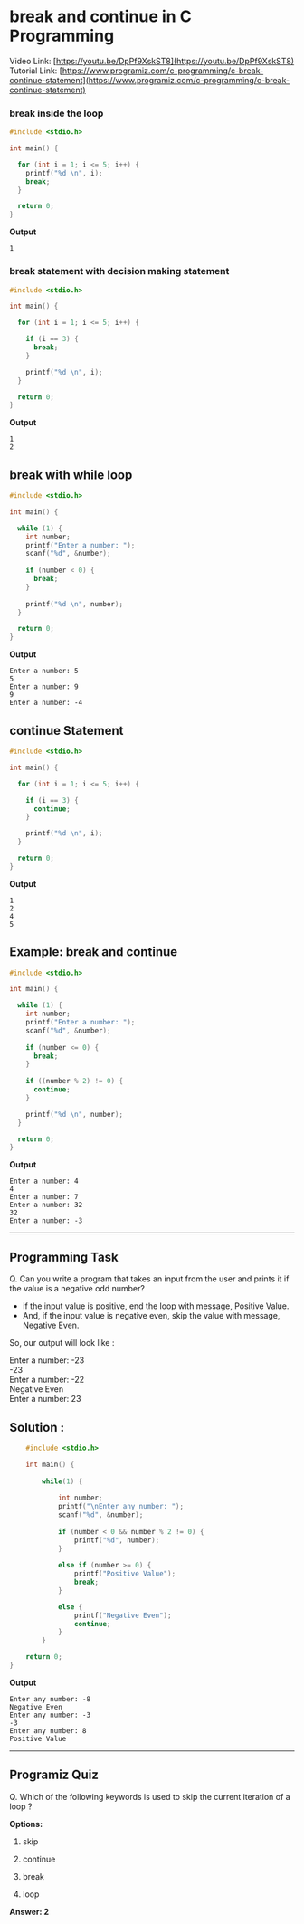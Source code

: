 # break and continue in C Programming
Video Link: [https://youtu.be/DpPf9XskST8](https://youtu.be/DpPf9XskST8)
Tutorial Link: [https://www.programiz.com/c-programming/c-break-continue-statement](https://www.programiz.com/c-programming/c-break-continue-statement)


### break inside the loop
```c
#include <stdio.h>

int main() {

  for (int i = 1; i <= 5; i++) {
    printf("%d \n", i);
    break;
  }

  return 0;
}

```

**Output**
```
1

```

### break statement with decision making statement
```c
#include <stdio.h>

int main() {

  for (int i = 1; i <= 5; i++) {

    if (i == 3) {
      break;
    }

    printf("%d \n", i);
  }

  return 0;
}

```

**Output**
```
1
2
```
## break with while loop

```c
#include <stdio.h>

int main() {

  while (1) {
    int number;
    printf("Enter a number: ");
    scanf("%d", &number);
    
    if (number < 0) {
      break;
    }
    
    printf("%d \n", number);
  }

  return 0;
}

```
**Output**
```
Enter a number: 5
5
Enter a number: 9
9
Enter a number: -4

```

## continue Statement
```c
#include <stdio.h>

int main() {

  for (int i = 1; i <= 5; i++) {

    if (i == 3) {
      continue;
    }

    printf("%d \n", i);
  }

  return 0;
}

```
**Output**
```
1
2
4
5

```
## Example: break and continue
```c
#include <stdio.h>

int main() { 

  while (1) { 
    int number;
    printf("Enter a number: ");
    scanf("%d", &number);
    
    if (number <= 0) {
      break;
    }
    
    if ((number % 2) != 0) {
      continue;
    }

    printf("%d \n", number);
  }

  return 0;
}
```
**Output**
```
Enter a number: 4
4
Enter a number: 7
Enter a number: 32
32
Enter a number: -3

```


---

## Programming Task

Q. Can you write a program that takes an input from the user and prints it if the value is a negative odd number? 
- if the input value is positive, end the loop with message, Positive Value.
- And, if the input value is negative even, skip the value with message, Negative Even.

So, our output will look like :

Enter a number: -23  
-23  
Enter a number: -22  
Negative Even  
Enter a number: 23


## Solution :
```c
    #include <stdio.h>

    int main() {
    
        while(1) {
            
            int number;
            printf("\nEnter any number: ");
            scanf("%d", &number);
            
            if (number < 0 && number % 2 != 0) {
                printf("%d", number);
            }
            
            else if (number >= 0) {
                printf("Positive Value");
                break;
            }

            else {
                printf("Negative Even");
                continue;
            }
        }

    return 0;
}
```
**Output**
```
Enter any number: -8
Negative Even
Enter any number: -3
-3
Enter any number: 8
Positive Value
```
---

## Programiz Quiz

Q. Which of the following keywords is used to skip the current iteration of a loop ? 


**Options:**
1. skip 

1. continue 

1. break

1. loop

**Answer: 2**